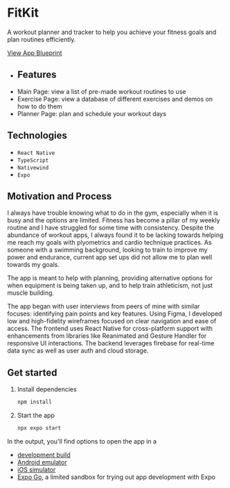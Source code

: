 # FitKit
A workout planner and tracker to help you achieve your fitness goals and plan routines efficiently.

[View App Blueprint](https://www.behance.net/gallery/230345317/FitKit)

  
- ## Features
- Main Page: view a list of pre-made workout routines to use 
- Exercise Page: view a database of different exercises and demos on how to do them
- Planner Page: plan and schedule your workout days

## Technologies
- `React Native`
- `TypeScript`
- `Nativewind`
- `Expo`

## Motivation and Process
I always have trouble knowing what to do in the gym, especially when it is busy and the options are limited. Fitness has become a pillar of my weekly routine and I have struggled for some time with consistency.  Despite the abundance of workout apps, I always found it to be lacking towards helping me reach my goals with plyometrics and cardio technique practices. As someone with a swimming background, looking to train to improve my power and endurance, current app set ups did not allow me to plan well towards my goals. 

The app is meant to help with planning, providing alternative options for when equipment is being taken up, and to help train athleticism, not just muscle building. 

The app began with user interviews from peers of mine with similar focuses: identifying pain points and key features. Using Figma, I developed low and high-fidelity wireframes focused on clear navigation and ease of access. 
The frontend uses React Native for cross-platform support with enhancements from libraries like Reanimated and Gesture Handler for responsive UI interactions. 
The backend leverages firebase for real-time data sync as well as user auth and cloud storage.


## Get started

1. Install dependencies

   ```bash
   npm install
   ```

2. Start the app

   ```bash
   npx expo start
   ```

In the output, you'll find options to open the app in a

- [development build](https://docs.expo.dev/develop/development-builds/introduction/)
- [Android emulator](https://docs.expo.dev/workflow/android-studio-emulator/)
- [iOS simulator](https://docs.expo.dev/workflow/ios-simulator/)
- [Expo Go](https://expo.dev/go), a limited sandbox for trying out app development with Expo


